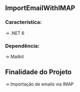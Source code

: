 ## ImportEmailWithIMAP

### Característica:
-> .NET 6


### Dependência:
-> Mailkit


## Finalidade do Projeto
-> Importação de emails via IMAP
